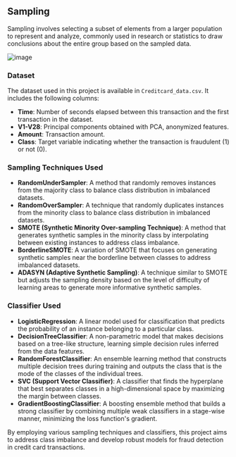## Sampling

Sampling involves selecting a subset of elements from a larger population to represent and analyze, commonly used in research or statistics to draw conclusions about the entire group based on the sampled data.

![image](https://github.com/OjaswaniB/sampling_102103417/assets/118871180/9dee92bd-f589-4a74-b889-c6b0fde70850)

### Dataset

The dataset used in this project is available in `Creditcard_data.csv`. It includes the following columns:

- **Time**: Number of seconds elapsed between this transaction and the first transaction in the dataset.
- **V1-V28**: Principal components obtained with PCA, anonymized features.
- **Amount**: Transaction amount.
- **Class**: Target variable indicating whether the transaction is fraudulent (1) or not (0).

### Sampling Techniques Used

- **RandomUnderSampler**: A method that randomly removes instances from the majority class to balance class distribution in imbalanced datasets.
- **RandomOverSampler**: A technique that randomly duplicates instances from the minority class to balance class distribution in imbalanced datasets.
- **SMOTE (Synthetic Minority Over-sampling Technique)**: A method that generates synthetic samples in the minority class by interpolating between existing instances to address class imbalance.
- **BorderlineSMOTE**: A variation of SMOTE that focuses on generating synthetic samples near the borderline between classes to address imbalanced datasets.
- **ADASYN (Adaptive Synthetic Sampling)**: A technique similar to SMOTE but adjusts the sampling density based on the level of difficulty of learning areas to generate more informative synthetic samples.

### Classifier Used

- **LogisticRegression**: A linear model used for classification that predicts the probability of an instance belonging to a particular class.
- **DecisionTreeClassifier**: A non-parametric model that makes decisions based on a tree-like structure, learning simple decision rules inferred from the data features.
- **RandomForestClassifier**: An ensemble learning method that constructs multiple decision trees during training and outputs the class that is the mode of the classes of the individual trees.
- **SVC (Support Vector Classifier)**: A classifier that finds the hyperplane that best separates classes in a high-dimensional space by maximizing the margin between classes.
- **GradientBoostingClassifier**: A boosting ensemble method that builds a strong classifier by combining multiple weak classifiers in a stage-wise manner, minimizing the loss function's gradient.

By employing various sampling techniques and classifiers, this project aims to address class imbalance and develop robust models for fraud detection in credit card transactions.
